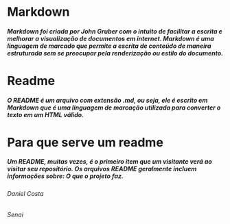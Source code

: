 # Markdown

##### Markdown foi criada por John Gruber com o intuito de facilitar a escrita e melhorar a visualização de documentos em internet. Markdown é uma linguagem de marcado que permite a escrita de conteúdo de maneira estruturada sem se preocupar pela renderização ou estilo do documento.


# Readme

##### O README é um arquivo com extensão .md, ou seja, ele é escrito em Markdown que é uma linguagem de marcação utilizada para converter o texto em um HTML válido.

# Para que serve um readme

##### Um README, muitas vezes, é o primeiro item que um visitante verá ao visitar seu repositório. Os arquivos README geralmente incluem informações sobre: O que o projeto faz.



###### Daniel Costa
###### Senai